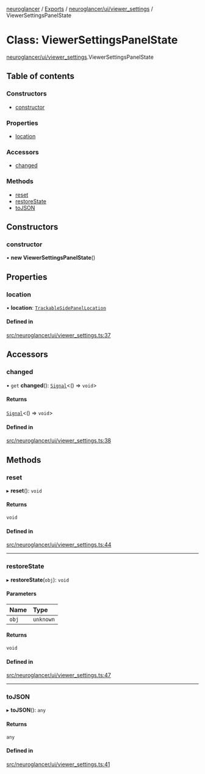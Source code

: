 [neuroglancer](../README.md) / [Exports](../modules.md) / [neuroglancer/ui/viewer\_settings](../modules/neuroglancer_ui_viewer_settings.md) / ViewerSettingsPanelState

# Class: ViewerSettingsPanelState

[neuroglancer/ui/viewer_settings](../modules/neuroglancer_ui_viewer_settings.md).ViewerSettingsPanelState

## Table of contents

### Constructors

- [constructor](neuroglancer_ui_viewer_settings.ViewerSettingsPanelState.md#constructor)

### Properties

- [location](neuroglancer_ui_viewer_settings.ViewerSettingsPanelState.md#location)

### Accessors

- [changed](neuroglancer_ui_viewer_settings.ViewerSettingsPanelState.md#changed)

### Methods

- [reset](neuroglancer_ui_viewer_settings.ViewerSettingsPanelState.md#reset)
- [restoreState](neuroglancer_ui_viewer_settings.ViewerSettingsPanelState.md#restorestate)
- [toJSON](neuroglancer_ui_viewer_settings.ViewerSettingsPanelState.md#tojson)

## Constructors

### constructor

• **new ViewerSettingsPanelState**()

## Properties

### location

• **location**: [`TrackableSidePanelLocation`](neuroglancer_ui_side_panel_location.TrackableSidePanelLocation.md)

#### Defined in

[src/neuroglancer/ui/viewer_settings.ts:37](https://github.com/ActiveBrainAtlas2/neuroglancer/blob/034b457d/src/neuroglancer/ui/viewer_settings.ts#L37)

## Accessors

### changed

• `get` **changed**(): [`Signal`](neuroglancer_util_signal.Signal.md)<() => `void`\>

#### Returns

[`Signal`](neuroglancer_util_signal.Signal.md)<() => `void`\>

#### Defined in

[src/neuroglancer/ui/viewer_settings.ts:38](https://github.com/ActiveBrainAtlas2/neuroglancer/blob/034b457d/src/neuroglancer/ui/viewer_settings.ts#L38)

## Methods

### reset

▸ **reset**(): `void`

#### Returns

`void`

#### Defined in

[src/neuroglancer/ui/viewer_settings.ts:44](https://github.com/ActiveBrainAtlas2/neuroglancer/blob/034b457d/src/neuroglancer/ui/viewer_settings.ts#L44)

___

### restoreState

▸ **restoreState**(`obj`): `void`

#### Parameters

| Name | Type |
| :------ | :------ |
| `obj` | `unknown` |

#### Returns

`void`

#### Defined in

[src/neuroglancer/ui/viewer_settings.ts:47](https://github.com/ActiveBrainAtlas2/neuroglancer/blob/034b457d/src/neuroglancer/ui/viewer_settings.ts#L47)

___

### toJSON

▸ **toJSON**(): `any`

#### Returns

`any`

#### Defined in

[src/neuroglancer/ui/viewer_settings.ts:41](https://github.com/ActiveBrainAtlas2/neuroglancer/blob/034b457d/src/neuroglancer/ui/viewer_settings.ts#L41)
